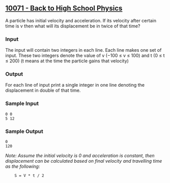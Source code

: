 ## [10071 - Back to High School Physics](https://uva.onlinejudge.org/index.php?option=com_onlinejudge&Itemid=8&page=show_problem&problem=1012)

A particle has initial velocity and acceleration. If its velocity after certain time is v then what will its displacement be in twice of that time?

### Input

The input will contain two integers in each line. Each line makes one set of input. These two integers denote the value of v (−100 ≤ v ≤ 100) and t (0 ≤ t ≤ 200) (t means at the time the particle gains that velocity)

### Output
For each line of input print a single integer in one line denoting the displacement in double of that time.

### Sample Input
```
0 0
5 12
```

### Sample Output
```
0
120
```

*Note: Assume the initial velocity is 0 and acceleration is constant, then displacement can be calculated based on final velocity and travelling time as the following:*
```
    S = V * t / 2
```
